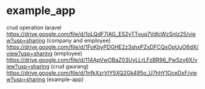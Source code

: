 # example_app 
crud operation laravel
https://drive.google.com/file/d/1oLQdF7lAG_ES2yTTvuq7VdlcWzSnlz25/view?usp=sharing  (company and employee)
https://drive.google.com/file/d/1FoKbyPDGHE2z3shxPZxDFCQxOpUuO6dX/view?usp=sharing   (employee)
https://drive.google.com/file/d/114ApVwOBaZ03UyLLrLFzBR96_PwSzy6X/view?usp=sharing (crud gaurang)
https://drive.google.com/file/d/1nfkXzrVlY5XQ2Gk495o_U7hhY1OceDxF/view?usp=sharing  (example-app)

